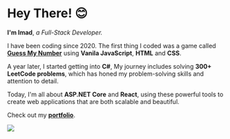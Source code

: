 # Hey There! 😊

**I'm Imad**, *a Full-Stack Developer.*

I have been coding since 2020. The first thing I coded was a game called **[Guess My Number](https://github.com/getimad/guess-my-number)** using **Vanila JavaScript**, **HTML** and **CSS**.

A year later, I started getting into **C#**, My journey includes solving **300+ LeetCode problems**, which has honed my problem-solving skills and attention to detail.

Today, I'm all about **ASP.NET Core** and **React**, using these powerful tools to create web applications that are both scalable and beautiful.

Check out my **[portfolio](https://getimad.me/)**.

<!-- My top skills -->
<div>
  <picture>
    <img src="https://skillicons.dev/icons?i=dotnet,cs,ts,nextjs,react,tailwind" />
  </picture>
</div>
